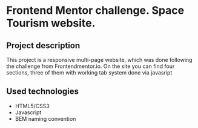 # Frontend Mentor challenge. Space Tourism website.

## Project description
This project is a responsive multi-page website, which was done following the challenge from Frontendmentor.io. On the site you can find four sections, three of them with working tab system done via javasript

## Used technologies
 - HTML5/CSS3
 - Javascript
 - BEM naming convention
